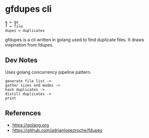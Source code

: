 # gfdupes cli

```
g = go
f = file
dupes = duplicates
```

gfdupes is a cli written in golang used to find duplicate files. It draws inspiration from fdupes.

## Dev Notes

Uses golang concurrency pipeline pattern.

```
generate file list ->
gather sizes and modes -> 
hash duplicates -> 
distill duplicates -> 
print
```

## References

* https://golang.org
* https://github.com/adrianlopezroche/fdupes
